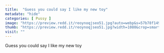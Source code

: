 ```yaml
---
title:  "Guess you could say I like my new toy"
metadate: "hide"
categories: [ Pussy ]
image: "https://preview.redd.it/reoynoqjseo51.jpg?auto=webp&s=57b78f149f14d3bcc48b547ae5702efa5f257162"
thumb: "https://preview.redd.it/reoynoqjseo51.jpg?width=1080&crop=smart&auto=webp&s=204a4bd131a61f3a2dbbd7dfd3071d2ac72fe17b"
visit: ""
---
```

Guess you could say I like my new toy

